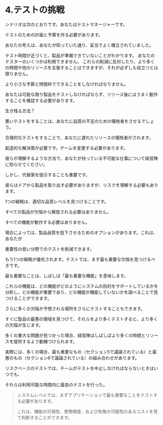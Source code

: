 # 4.テストの挑戦

シナリオは次のとおりです。あなたはテストマネージャーです。

テストのための計画と予算を作る必要があります。

あなたの考えは、あなたが知っていた通り、妥当でよく確立されていました。

テスト時間が近づくと、製品が準備できていないことがわかります。 あなたのテスターのいくつかは利用できません。 これらの削減に反対したり、より多くの時間や他のリソースを主張することはできますが、それが必ずしも役立つとは限りません。

より小さな予算と時間枠でできることをしなければなりません。

あなたは可能な限り製品をテストしなければならず、リリース後にはうまく動作することを確認する必要があります。

生き残る方法？

悪いテストをすることは、あなたに品質の不足のための犠牲者をさせるでしょう。

合理的なテストをすることで、あなたに遅れたリリースの犠牲者がされます。

創造的な解決策が必要です。ゲームを変更する必要があります。

彼らが理解するような方法で、あなたが持っている不可能な仕事について経営陣に知らせてください。

しかし、代替案を提示することも重要です。

彼らはドアから製品を取り出す必要がありますが、リスクを理解する必要もあります。

1つの戦略は、適切な品質レベルを見つけることです。

すべての製品が欠陥から解放される必要はありません。

すべての機能が動作する必要はありません。

場合によっては、製品品質を低下させるためのオプションがあります。これは、あなたが

重要性の低い分野でのテストを削減できます。

もう1つの戦略が優先されます。テストでは、まず最も重要な欠陥を見つけるべきです。

最も重要なことは、しばしば「最も重要な機能」を意味します。

これらの機能は、どの機能がどのようにシステムの目的をサポートしているかを分析し、どの機能が重要であり、どの機能が機能していないかを調べることで見つけることができます。

さらに多くの欠陥が予想される場所をさらにテストすることもできます。

すぐに製品の最悪の領域を見つけて、それらをより多くテストすると、より多くの欠陥が生じます。

多くの重大な問題が見つかった場合、経営陣はしばしばより多くの時間とリソースを提供するよう動機づけられます。

実際には、多くの場合、最も重要なもの（セクション5で議論されている）と最悪のもの（セクション6で議論されている）の組み合わせがあります。

リスクベースのテストでは、チームがテストを中止しなければならないときはいつでも、

それらは利用可能な時間内に最良のテストを行った。

> システムレベルでは、まずアプリケーションで最も重要なことをテストする必要があります。
>
> これは、機能の可視性、使用頻度、および失敗の可能性のあるコストを見て判断することができます。



